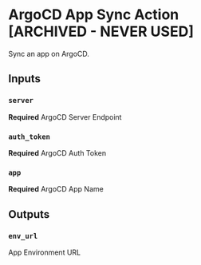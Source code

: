 # ArgoCD App Sync Action [ARCHIVED - NEVER USED]

Sync an app on ArgoCD.

## Inputs

### `server`

**Required** ArgoCD Server Endpoint

### `auth_token`

**Required** ArgoCD Auth Token

### `app`

**Required** ArgoCD App Name

## Outputs

### `env_url`

App Environment URL
